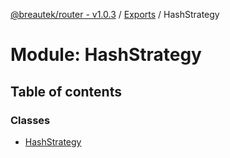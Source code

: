 [@breautek/router - v1.0.3](../README.md) / [Exports](../modules.md) / HashStrategy

# Module: HashStrategy

## Table of contents

### Classes

- [HashStrategy](../classes/HashStrategy.HashStrategy-1.md)
